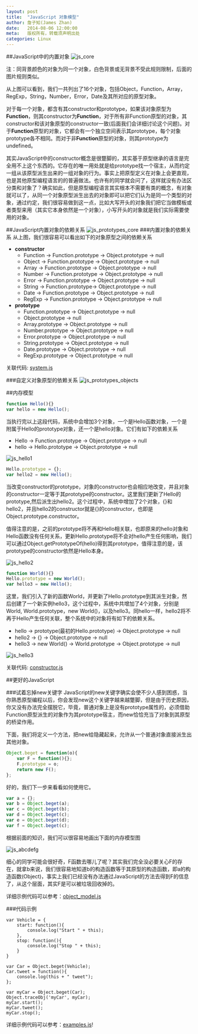 ```yaml
---
layout: post
title:  "JavaScript 对象模型"
author: 詹子知(James Zhan)
date:   2014-08-06 12:00:00
meta:   版权所有，转载须声明出处
categories: Linux
---
```


##JavaScript中的内置对象
![js_core](http://img3.tbcdn.cn/L1/461/1/b_65692_1395717796_28954664.png)

注：同背景颜色的对象为同一个对象，白色背景或无背景不受此规则限制，后面的图片规则类似。

从上图可以看到，我们一共列出了16个对象，包括Object，Function，Array，RegExp，String，Number，Error，Date及其所对应的原型对象。

对于每一个对象，都含有其constructor和prototype，如果该对象原型为**Function**，则其constructor为**Function**，对于所有非Function原型的对象，其constructor和该对象原型的constructor一致(后面我们会详细讨论这个问题)。对于**Function**原型的对象，它都会有一个独立空间表示其prototype，每个对象prototype各不相同。而对于非**Function**原型的对象，则其prototype为undefined。

其实JavaScript中的constructor概念是很蹩脚的，其实基于原型继承的语言是完全用不上这个东西的。它存在的唯一用处就是给prototype找一个宿主，从而约定一组从该原型派生出来的一组对象的行为。事实上把原型定义在对象上会更直观，也是其他原型编程语言的的普遍做法。也许有的同学就会问了，这样就没有办法区分类和对象了？确实如此，但是原型编程语言其实根本不需要有类的概念，有对象就可以了，从同一个对象原型派生出去的对象即可以把它们认为是同一个类型的对象，通过约定，我们很容易做到这一点，比如大写开头的对象我们把它当做模板或者类型来用（其实它本身依然是一个对象），小写开头的对象就是我们实际需要使用的对象。

##JavaScript内置对象的依赖关系
![js_prototypes_core](http://img2.tbcdn.cn/L1/461/1/b_65692_1395717796_1863294342.png)
###内置对象的依赖关系
从上图，我们很容易可以看出如下的对象原型之间的依赖关系

* **constructor**
	* Function -&gt; Function.prototype -&gt; Object.prototype -&gt; null
	* Object -&gt; Function.prototype -&gt; Object.prototype -&gt; null
	* Array -&gt; Function.prototype -&gt; Object.prototype -&gt; null
	* Number -&gt; Function.prototype -&gt; Object.prototype -&gt; null
	* Error -&gt; Function.prototype -&gt; Object.prototype -&gt; null
	* String -&gt; Function.prototype-&gt; Object.prototype -&gt; null
	* Date -&gt; Function.prototype -&gt; Object.prototype -&gt; null
	* RegExp -&gt; Function.prototype -&gt; Object.prototype -&gt; null
* **prototype**
	* Function.prototype -&gt; Object.prototype -&gt; null
	* Object.prototype -&gt; null
	* Array.prototype -&gt; Object.prototype -&gt; null 
	* Number.prototype -&gt; Object.prototype -&gt; null
	* Error.prototype -&gt; Object.prototype -&gt; null
	* String.prototype -&gt; Object.prototype -&gt; null
	* Date.prototype -&gt; Object.prototype -&gt; null
	* RegExp.prototype -&gt; Object.prototype -&gt; null

关联代码: [system.js](https://github.com/jameszhan/simplifyjs/blob/master/kernel/system.js)	
	
###自定义对象原型的依赖关系
![js_prototypes_objects](http://img2.tbcdn.cn/L1/461/1/b_65692_1395717797_880796968.png)


##内存模型

~~~js
function Hello(){}
var hello = new Hello();
~~~

当执行完以上这段代码，系统中会增加3个对象，一个是Hello函数对象，一个是附属于Hello的prototype对象，还一个是hello对象。它们有如下的依赖关系

* Hello -&gt; Function.prototype -&gt; Object.prototype -&gt; null
* hello -&gt; Hello.prototype -&gt; Object.prototype -&gt; null

![js_hello1](http://img2.tbcdn.cn/L1/461/1/b_65692_1395717796_2002455296.png)

~~~js
Hello.prototype = {};
var hello2 = new Hello();
~~~
当改变constructor的prototype，对象的constructor也会相应地改变，并且对象的constructor一定等于其prototype的constructor。这里我们更新了Hello的prototype,然后派生出hello2。这个过程中，系统中增加了2个对象，{}和hello2，并且hello2的constructor就是{}的constructor，也即是Object.prototype.constructor。

值得注意的是，之前的prototype将不再和Hello相关联，也即原来的hello对象和Hello函数没有任何关系，更新Hello.prototype将不会对hello产生任何影响，我们可以通过Object.getPrototypeOf(hello)得到其prototype，值得注意的是，该prototype的constructor依然是Hello本身。


![js_hello2](http://img3.tbcdn.cn/L1/461/1/b_65692_1395717796_850114897.png)

~~~js
function World(){}
Hello.prototype = new World();
var hello3 = new Hello();
~~~

这里，我们引入了新的函数World，并更新了Hello.prototype到其派生对象，然后创建了一个新实例hello3，这个过程中，系统中共增加了4个对象，分别是World, World.prototype，new World()，以及hello3。同hello一样，hello2将不再于Hello产生任何关联，整个系统中的对象将有如下的依赖关系。

* hello -&gt; prototype(最初的Hello.prototype) -&gt; Object.prototype -&gt; null
* hello2 -&gt; {} -&gt; Object.prototype -&gt; null
* hello3 -&gt; new World() -&gt; World.prototype -&gt; Object.prototype -&gt; null

![js_hello3](http://img3.tbcdn.cn/L1/461/1/b_65692_1395717796_1243168041.png)

关联代码: [constructor.js](https://github.com/jameszhan/simplifyjs/blob/master/kernel/constructor.js)	



##更好的JavaScript

###试着忘掉new关键字
JavaScript的new关键字确实会使不少人感到困惑，当你熟悉原型编程以后，你会发现new这个关键字越来越蹩脚，但是由于历史原因，你又没有办法完全摆脱它，毕竟，普通对象上是没有prototype属性的，必须借助Function原型派生的对象作为其prototype宿主，而new恰恰充当了对象到其原型的桥梁作用。

下面，我们将定义一个方法，把new给隐藏起来，允许从一个普通对象直接派生出其他对象。

~~~js
Object.beget = function(o){
    var F = function(){};
    F.prototype = o;
    return new F();
};
~~~

好的，我们下一步来看看如何使用它。

~~~js
var a = {};
var b = Object.beget(a);
var c = Object.beget(b);
var d = Object.beget(c);
var e = Object.beget(d);
var f = Object.beget(c);
~~~

根据前面的知识，我们可以很容易地画出下面的内存模型图

![js_abcdefg](http://img2.tbcdn.cn/L1/461/1/b_65692_1395717796_1715783539.png)

细心的同学可能会很好奇，F函数去哪儿了呢？其实我们完全没必要关心F的存在，就拿b来说，我们很容易地知道b的构造函数等于其原型的构造函数，即a的构造函数(Object)，事实上我们已经没有办法通过JavaScript的方法去得到F的信息了，从这个层面，其实F是可以被垃圾回收掉的。

详细示例代码可以参考：[object_model.js](https://github.com/jameszhan/simplifyjs/blob/master/kernel/object_model.js)	

###代码示例
~~~
var Vehicle = {
    start: function(){
        console.log("Start " + this);
    },
    stop: function(){
        console.log("Stop " + this);
    }
}

var Car = Object.beget(Vehicle);
Car.tweet = function(){
    console.log(this + " tweet");
};

var myCar = Object.beget(Car);
Object.traceObj('myCar', myCar);
myCar.start();
myCar.tweet();
myCar.stop();
~~~

详细示例代码可以参考：[examples.js](https://github.com/jameszhan/simplifyjs/blob/master/kernel/examples.js)!